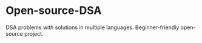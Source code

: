 # Open-source-DSA
DSA problems with solutions in multiple languages. Beginner-friendly open-source project.
